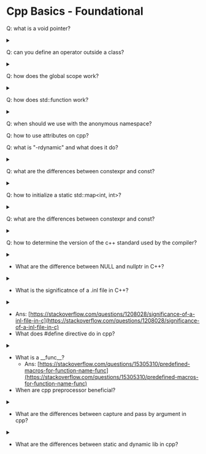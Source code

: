 # Cpp Basics - Foundational

Q: what is a void pointer?

<details>

<summary></summary>

Ans: [https://stackoverflow.com/questions/4334831/what-is-a-void-pointer-and-what-is-a-null-pointer](https://stackoverflow.com/questions/4334831/what-is-a-void-pointer-and-what-is-a-null-pointer)

* void pointer is a raw pointer to some memory location, whereas a null pointer is a specia pointer that does not point to anything

</details>

Q: can you define an operator outside a class?

<details>

<summary></summary>

Ans: [https://stackoverflow.com/questions/4421706/what-are-the-basic-rules-and-idioms-for-operator-overloading](https://stackoverflow.com/questions/4421706/what-are-the-basic-rules-and-idioms-for-operator-overloading)

</details>

Q: how does the global scope work?

<details>

<summary></summary>

Ans: [https://stackoverflow.com/questions/10269012/global-scope-vs-global-namespace](https://stackoverflow.com/questions/10269012/global-scope-vs-global-namespace)

</details>

Q: how does std::function work?

<details>

<summary></summary>

Ans: [https://stackoverflow.com/questions/14936539/how-stdfunction-works](https://stackoverflow.com/questions/14936539/how-stdfunction-works)

</details>

Q: when should we use with the anonymous namespace?

Q: how to use attributes on cpp?

Q: what is "-rdynamic" and what does it do?

<details>

<summary></summary>

* Ans: [https://stackoverflow.com/questions/36692315/what-exactly-does-rdynamic-do-and-when-exactly-is-it-needed](https://stackoverflow.com/questions/36692315/what-exactly-does-rdynamic-do-and-when-exactly-is-it-needed)

<!---->

* exports the symbols of an executable
* t: not understanding

</details>

Q: what are the differences between constexpr and const?

<details>

<summary></summary>



</details>

Q: how to initialize a static std::map\<int, int>?

<details>

<summary></summary>

[https://stackoverflow.com/questions/138600/initializing-a-static-stdmapint-int-in-c ](https://stackoverflow.com/questions/138600/initializing-a-static-stdmapint-int-in-c)

</details>

Q: what are the differences between constexpr and const?

<details>

<summary></summary>

* Ans: [https://stackoverflow.com/questions/14116003/whats-the-difference-between-constexpr-and-const](https://stackoverflow.com/questions/14116003/whats-the-difference-between-constexpr-and-const)
  * const expr: creates a compile-time constant
  * const means that value cannot be changedz

</details>

Q: how to determine the version of the c++ standard used by the compiler?

<details>

<summary></summary>

Ans: [https://stackoverflow.com/questions/2324658/how-to-determine-the-version-of-the-c-standard-used-by-the-compiler](https://stackoverflow.com/questions/2324658/how-to-determine-the-version-of-the-c-standard-used-by-the-compiler)

</details>



* What are the difference between NULL and nullptr in C++?

<details>

<summary></summary>

Ans

* NULL always refer to the 0; should use nullptr after C++ 11

</details>

* What is the significatnce of a .inl file in C++?

<details>

<summary></summary>



</details>

* Ans: [https://stackoverflow.com/questions/1208028/significance-of-a-inl-file-in-c](https://stackoverflow.com/questions/1208028/significance-of-a-inl-file-in-c)
* What does #define directive do in cpp?

<details>

<summary></summary>

Ans: [https://learn.microsoft.com/en-us/cpp/preprocessor/hash-define-directive-c-cpp?view=msvc-170](https://learn.microsoft.com/en-us/cpp/preprocessor/hash-define-directive-c-cpp?view=msvc-170)

</details>

* What is a \_\_func\_\_?
  * Ans: [https://stackoverflow.com/questions/15305310/predefined-macros-for-function-name-func](https://stackoverflow.com/questions/15305310/predefined-macros-for-function-name-func)
* When are cpp preprocessor beneficial?

<details>

<summary></summary>

Ans: [https://stackoverflow.com/questions/1785572/why-should-one-bother-with-preprocessor-directives](https://stackoverflow.com/questions/1785572/why-should-one-bother-with-preprocessor-directives)

Ans: [https://stackoverflow.com/questions/96196/when-are-c-macros-beneficial](https://stackoverflow.com/questions/96196/when-are-c-macros-beneficial)

* Ans: \_\_FILE\_\_, \_\_\_LINE\_\_

</details>

* What are the differences between capture and pass by argument in cpp?

<details>

<summary></summary>

Ans: [https://stackoverflow.com/questions/31038437/difference-between-capturing-and-passing-an-argument-in-lambda-functions](https://stackoverflow.com/questions/31038437/difference-between-capturing-and-passing-an-argument-in-lambda-functions)

Thought: can more delve into this answer and think of a better answer

</details>

* What are the differences between static and dynamic lib in cpp?
